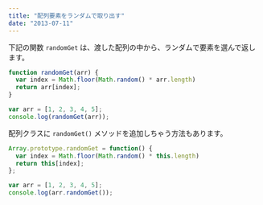 ```yaml
---
title: "配列要素をランダムで取り出す"
date: "2013-07-11"
---
```


下記の関数 `randomGet` は、渡した配列の中から、ランダムで要素を選んで返します。

```javascript
function randomGet(arr) {
  var index = Math.floor(Math.random() * arr.length)
  return arr[index];
}

var arr = [1, 2, 3, 4, 5];
console.log(randomGet(arr));
```

配列クラスに `randomGet()` メソッドを追加しちゃう方法もあります。

```javascript
Array.prototype.randomGet = function() {
  var index = Math.floor(Math.random() * this.length)
  return this[index];
};

var arr = [1, 2, 3, 4, 5];
console.log(arr.randomGet());
```


